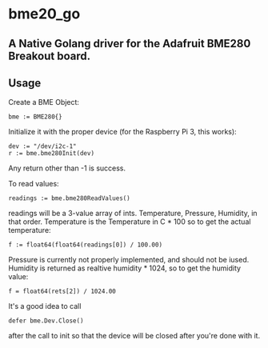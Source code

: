 # bme20_go

## A Native Golang driver for the Adafruit BME280 Breakout board.

## Usage

Create a BME Object:

    bme := BME280{}

Initialize it with the proper device (for the Raspberry Pi 3, this works):

    dev := "/dev/i2c-1"
	r := bme.bme280Init(dev)

Any return other than -1 is success.

To read values:

    readings := bme.bme280ReadValues()
	

readings will be a 3-value array of ints. Temperature, Pressure, Humidity, in that order. Temperature is the Temperature in C * 100 so to get the actual temperature:

    f := float64(float64(readings[0]) / 100.00)
	
Pressure is currently not properly implemented, and should not be iused. Humidity is returned as realtive humidity * 1024, so to get the humidity value:

    f = float64(rets[2]) / 1024.00

It's a good idea to call

    defer bme.Dev.Close()

after the call to init so that the device will be closed after you're done with it. 

